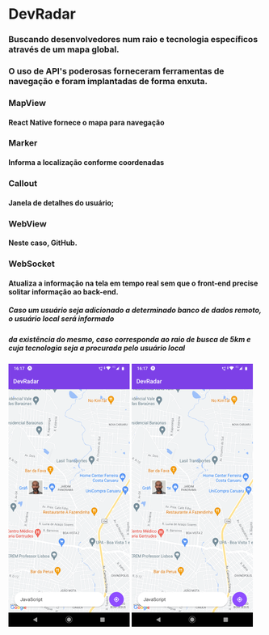 # DevRadar
### Buscando desenvolvedores num raio e tecnologia específicos através de um mapa global. 

### O uso de API's poderosas forneceram ferramentas de navegação e foram implantadas de forma enxuta.


### MapView 
#### React Native fornece o mapa para navegação
### Marker 
#### Informa a localização conforme coordenadas
### Callout
#### Janela de detalhes do usuário; 
### WebView
#### Neste caso, GitHub.

### WebSocket
#### Atualiza a informação na tela em tempo real sem que o front-end precise solitar informação ao back-end.
##### Caso um usuário seja adicionado a determinado banco de dados remoto, o usuário local será informado
##### da existência do mesmo, caso corresponda ao raio de busca de 5km e cuja tecnologia seja a procurada pelo usuário local


![mapa_mobile](https://github.com/JsnEvt/DevRadar/blob/main/img/mapa240x520.png) ![mapa_mobile](https://github.com/JsnEvt/DevRadar/blob/main/img/mapa240x520.png)

